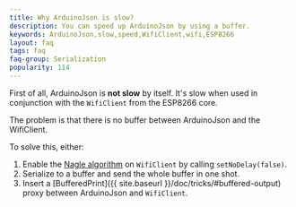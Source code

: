 ```yaml
---
title: Why ArduinoJson is slow?
description: You can speed up ArduinoJson by using a buffer.
keywords: ArduinoJson,slow,speed,WifiClient,wifi,ESP8266
layout: faq
tags: faq
faq-group: Serialization
popularity: 114
---
```


First of all, ArduinoJson is **not slow** by itself. It's slow when used in conjunction with the `WifiClient` from the ESP8266 core.

The problem is that there is no buffer between ArduinoJson and the WifiClient.

To solve this, either:

1. Enable the [Nagle algorithm](https://en.wikipedia.org/wiki/Nagle%27s_algorithm) on `WifiClient` by calling `setNoDelay(false)`.
2. Serialize to a buffer and send the whole buffer in one shot.
3. Insert a [BufferedPrint]({{ site.baseurl }}/doc/tricks/#buffered-output) proxy between ArduinoJson and `WifiClient`.
